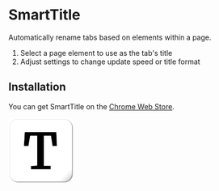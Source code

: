 # SmartTitle
Automatically rename tabs based on elements within a page.

1. Select a page element to use as the tab's title
2. Adjust settings to change update speed or title format

## Installation
You can get SmartTitle on the [Chrome Web Store](https://chrome.google.com/webstore/detail/smarttitle/hbgciedapiiglflcilobjpjpookdbdam?hl=en).

[![SmartTitle Logo](src/images/icon128.png)](https://chrome.google.com/webstore/detail/smarttitle/hbgciedapiiglflcilobjpjpookdbdam?hl=en) 